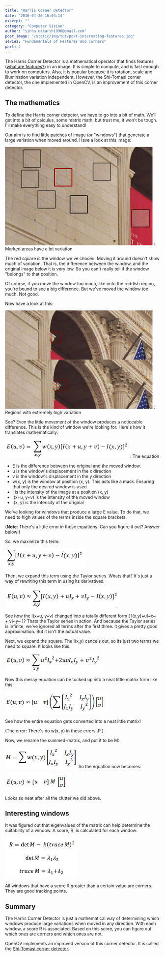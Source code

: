 ```yaml
---
title: "Harris Corner Detector"
date: "2010-04-26 16:04:14"
excerpt: ""
category: "Computer Vision"
author: "sinha.utkarsh1990@gmail.com"
post_image: "/static/img/tut/post-interesting-features.jpg"
series: "Fundamentals of Features and Corners"
part: 2
---
```


The Harris Corner Detector is a mathematical operator that finds features ([what are features?](/tutorials/features/)) in an image. It is simple to compute, and is fast enough to work on computers. Also, it is popular because it is rotation, scale and illumination variation independent. However, the Shi-Tomasi corner detector, the one implemented in OpenCV, is an improvement of this corner detector.

## The mathematics

To define the Harris corner detector, we have to go into a bit of math. We'll get into a bit of calculus, some matrix math, but trust me, it won't be tough. I'll make everything easy to understand!

Our aim is to find little patches of image (or "windows") that generate a large variation when moved around. Have a look at this image:

![](/static/img/tut/harris-low-variation.jpg)
: Marked areas have a lot variation

The red square is the window we've chosen. Moving it around doesn't show much of variation. That is, the difference between the window, and the original image below it is very low. So you can't really tell if the window "belongs" to that position.

Of course, if you move the window too much, like onto the reddish region, you're bound to see a big difference. But we've moved the window too much. Not good.

Now have a look at this:

![](/static/img/tut/harris-high-variation.jpg)
: Regions with extremely high variation

See? Even the little movement of the window produces a noticeable difference. This is the kind of window we're looking for. Here's how it translates mathematically:

![](/static/img/tut/harris-equation1.jpg)
: The equation

  * E is the difference between the original and the moved window.
  * u is the window's displacement in the x direction
  * v is the window's displacement in the y direction
  * w(x, y) is the window at position (x, y). This acts like a mask. Ensuring that only the desired window is used.
  * I is the intensity of the image at a position (x, y)
  * I(x+u, y+v) is the intensity of the moved window
  * I(x, y) is the intensity of the original

We've looking for windows that produce a large E value. To do that, we need to high values of the terms inside the square brackets.

(**Note**: There's a little error in these equations. Can you figure it out? Answer below!)

So, we maximize this term:

![](/static/img/tut/harris-equation2.jpg)

Then, we expand this term using the Taylor series. Whats that? It's just a way of rewriting this term in using its derivatives.

![](/static/img/tut/harris-equation3.jpg)

See how the I(x+u, y+v) changed into a totally different form ( I(x,y)+uI~x~ \+ vI~y~ )? Thats the Taylor series in action. And because the Taylor series is infinite, we've ignored all terms after the first three. It gives a pretty good approximation. But it isn't the actual value.

Next, we expand the square. The I(x,y) cancels out, so its just two terms we need to square. It looks like this:

![](/static/img/tut/harris-equation4.jpg)

Now this messy equation can be tucked up into a neat little matrix form like this:

![](/static/img/tut/harris-equation5.jpg)

See how the entire equation gets converted into a neat little matrix!

(The error: There's no w(x, y) in these errors :P )

Now, we rename the summed-matrix, and put it to be M:

![](/static/img/tut/harris-equation6.jpg)So the equation now becomes:

![](/static/img/tut/harris-equation7.jpg)

Looks so neat after all the clutter we did above.

## Interesting windows

It was figured out that eigenvalues of the matrix can help determine the suitability of a window. A score, R, is calculated for each window:

![](/static/img/tut/harris-equation8.jpg)

All windows that have a score R greater than a certain value are corners. They are good tracking points.

## Summary

The Harris Corner Detector is just a mathematical way of determining which windows produce large variations when moved in any direction. With each window, a score R is associated. Based on this score, you can figure out which ones are corners and which ones are not.

OpenCV implements an improved version of this corner detector. It is called the [Shi-Tomasi corner detector](/tutorials/shitomasi-corner-detector/).
